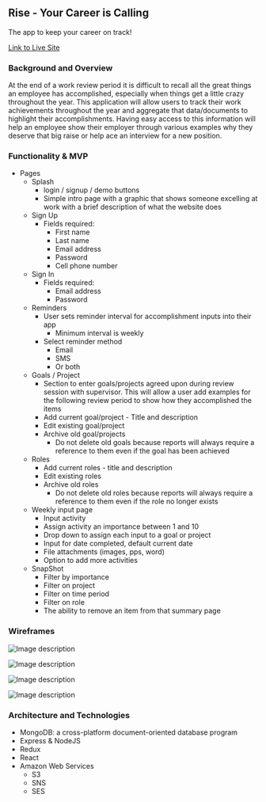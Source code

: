 ## Rise - Your Career is Calling

The app to keep your career on track! 

[Link to Live Site](https://time-to-rise.herokuapp.com/#/)
 
### Background and Overview

At the end of a work review period it is difficult to recall all the great things an employee has accomplished, especially when things get a little crazy throughout the year. This application will allow users to track their work achievements throughout the year and aggregate that data/documents to highlight their accomplishments. Having easy access to this information will help an employee show their employer through various examples why they deserve that big raise or help ace an interview for a new position.



### Functionality & MVP  

- Pages
  - Splash
    - login / signup / demo buttons
    - Simple intro page with a graphic that shows someone excelling at work with a brief description of what the website does
  - Sign Up
    - Fields required:
      - First name
      - Last name
      - Email address
      - Password
      - Cell phone number
  - Sign In 
    - Fields required:
      - Email address
      - Password
  - Reminders
    - User sets reminder interval for accomplishment inputs into their app
      - Minimum interval is weekly
    - Select reminder method
      - Email
      - SMS
      - Or both
  - Goals / Project
    - Section to enter goals/projects agreed upon during review session with supervisor. This will allow a user add examples for the following review period to show how they accomplished the items
    - Add current goal/project - Title and description
    - Edit existing goal/project
    - Archive old goal/projects
      - Do not delete old goals because reports will always require a reference to them even if the goal has been achieved
  - Roles
    - Add current roles - title and description
    - Edit existing roles
    - Archive old roles
      - Do not delete old roles because reports will always require a reference to them even if the role no longer exists
  - Weekly input page
    - Input activity
    - Assign activity an importance between 1 and 10
    - Drop down to assign each input to a goal or project
    - Input for date completed, default current date
    - File attachments (images, pps, word)
    - Option to add more activities
  - SnapShot	
    - Filter by importance
    - Filter on project
    - Filter on time period
    - Filter on role
    - The ability to remove an item from that summary page


### Wireframes

![Image description](https://s3-us-west-1.amazonaws.com/instapx-dev/Picture1.png)

![Image description](https://s3-us-west-1.amazonaws.com/instapx-dev/Picture2.png)

![Image description](https://s3-us-west-1.amazonaws.com/instapx-dev/Picture3.png)

![Image description](https://s3-us-west-1.amazonaws.com/instapx-dev/Picture4.png)


### Architecture and Technologies

- MongoDB: a cross-platform document-oriented database program
- Express & NodeJS
- Redux
- React
- Amazon Web Services
  - S3
  - SNS
  - SES
